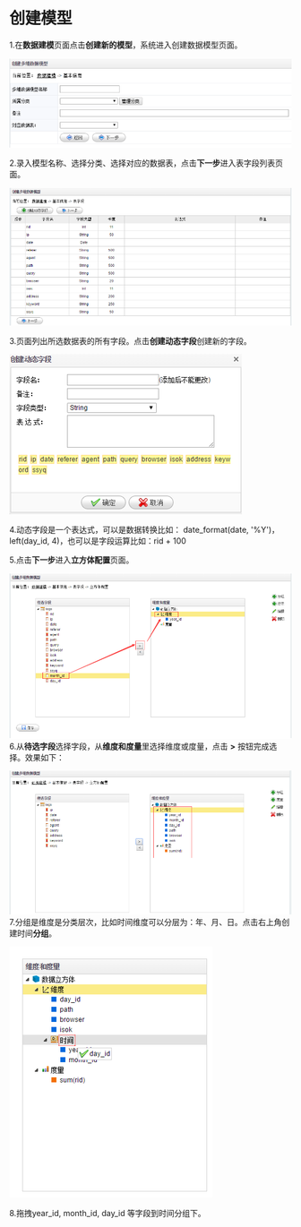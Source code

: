 # 创建模型

1.在**数据建模**页面点击**创建新的模型**，系统进入创建数据模型页面。

![](/assets/import6.png)

2.录入模型名称、选择分类、选择对应的数据表，点击**下一步**进入表字段列表页面。

![](/assets/import7.png)

3.页面列出所选数据表的所有字段。点击**创建动态字段**创建新的字段。

![](/assets/import8.png)

4.动态字段是一个表达式，可以是数据转换比如： date\_format\(date, '%Y'\)，left\(day\_id, 4\)，也可以是字段运算比如：rid + 100

5.点击**下一步**进入**立方体配置**页面。

![](/assets/import9.png)6.从**待选字段**选择字段，从**维度和度量**里选择维度或度量，点击 **&gt;** 按钮完成选择。效果如下：

![](/assets/import10.png)7.分组是维度是分类层次，比如时间维度可以分层为：年、月、日。点击右上角创建时间**分组**。

![](/assets/import12.png)

8.拖拽year\_id, month\_id, day\_id 等字段到时间分组下。

